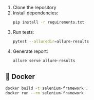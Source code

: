 1. Clone the repository
2. Install dependencies:
   ```bash
   pip install -r requirements.txt
   ```
3. Run tests:
   ```bash
   pytest --alluredir=allure-results
   ```
4. Generate report:
   ```bash
   allure serve allure-results
   ```
## 🐳 Docker
```bash
docker build -t selenium-framework .
docker run --rm selenium-framework
```